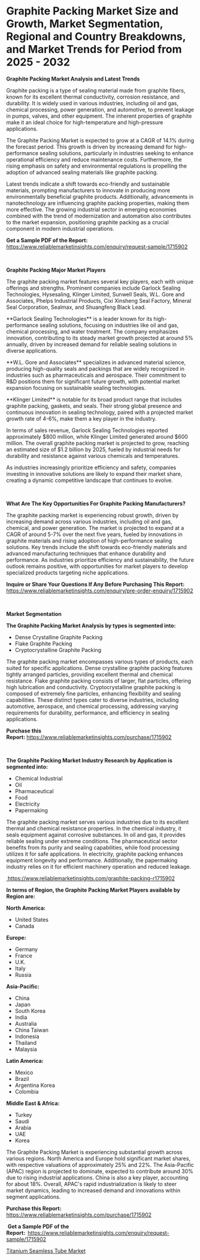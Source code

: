 <p><h1>Graphite Packing Market Size and Growth, Market Segmentation, Regional and Country Breakdowns, and Market Trends for Period from 2025 -  2032</h1></p><p><strong>Graphite Packing Market Analysis and Latest Trends</strong></p>
<p><p>Graphite packing is a type of sealing material made from graphite fibers, known for its excellent thermal conductivity, corrosion resistance, and durability. It is widely used in various industries, including oil and gas, chemical processing, power generation, and automotive, to prevent leakage in pumps, valves, and other equipment. The inherent properties of graphite make it an ideal choice for high-temperature and high-pressure applications.</p><p>The Graphite Packing Market is expected to grow at a CAGR of 14.1% during the forecast period. This growth is driven by increasing demand for high-performance sealing solutions, particularly in industries seeking to enhance operational efficiency and reduce maintenance costs. Furthermore, the rising emphasis on safety and environmental regulations is propelling the adoption of advanced sealing materials like graphite packing.</p><p>Latest trends indicate a shift towards eco-friendly and sustainable materials, prompting manufacturers to innovate in producing more environmentally beneficial graphite products. Additionally, advancements in nanotechnology are influencing graphite packing properties, making them more effective. The growing industrial sector in emerging economies combined with the trend of modernization and automation also contributes to the market expansion, positioning graphite packing as a crucial component in modern industrial operations.</p></p>
<p><strong>Get a Sample PDF of the Report:&nbsp;</strong> <a href="https://www.reliablemarketinsights.com/enquiry/request-sample/1715902?utm_campaign=3065&utm_medium=2&utm_source=Github&utm_content=ia&utm_term=28032025&utm_id=graphite-packing">https://www.reliablemarketinsights.com/enquiry/request-sample/1715902</a></p>
<p>&nbsp;</p>
<p><strong>Graphite Packing Major Market Players</strong></p>
<p><p>The graphite packing market features several key players, each with unique offerings and strengths. Prominent companies include Garlock Sealing Technologies, Hysesaling, Klinger Limited, Sunwell Seals, W.L. Gore and Associates, Phelps Industrial Products, Cixi Xinsheng Seal Factory, Mineral Seal Corporation, Sealmax, and Shuangfeng Black Lead.</p><p>**Garlock Sealing Technologies** is a leader known for its high-performance sealing solutions, focusing on industries like oil and gas, chemical processing, and water treatment. The company emphasizes innovation, contributing to its steady market growth projected at around 5% annually, driven by increased demand for reliable sealing solutions in diverse applications.</p><p>**W.L. Gore and Associates** specializes in advanced material science, producing high-quality seals and packings that are widely recognized in industries such as pharmaceuticals and aerospace. Their commitment to R&D positions them for significant future growth, with potential market expansion focusing on sustainable sealing technologies.</p><p>**Klinger Limited** is notable for its broad product range that includes graphite packing, gaskets, and seals. Their strong global presence and continuous innovation in sealing technology, paired with a projected market growth rate of 4-6%, make them a key player in the industry.</p><p>In terms of sales revenue, Garlock Sealing Technologies reported approximately $800 million, while Klinger Limited generated around $600 million. The overall graphite packing market is projected to grow, reaching an estimated size of $1.2 billion by 2025, fueled by industrial needs for durability and resistance against various chemicals and temperatures.</p><p>As industries increasingly prioritize efficiency and safety, companies investing in innovative solutions are likely to expand their market share, creating a dynamic competitive landscape that continues to evolve.</p></p>
<p>&nbsp;</p>
<p><strong>What Are The Key Opportunities For Graphite Packing Manufacturers?</strong></p>
<p><p>The graphite packing market is experiencing robust growth, driven by increasing demand across various industries, including oil and gas, chemical, and power generation. The market is projected to expand at a CAGR of around 5-7% over the next five years, fueled by innovations in graphite materials and rising adoption of high-performance sealing solutions. Key trends include the shift towards eco-friendly materials and advanced manufacturing techniques that enhance durability and performance. As industries prioritize efficiency and sustainability, the future outlook remains positive, with opportunities for market players to develop specialized products targeting niche applications.</p></p>
<p><strong>Inquire or Share Your Questions If Any Before Purchasing This Report:</strong> <a href="https://www.reliablemarketinsights.com/enquiry/pre-order-enquiry/1715902?utm_campaign=3065&utm_medium=2&utm_source=Github&utm_content=ia&utm_term=28032025&utm_id=graphite-packing">https://www.reliablemarketinsights.com/enquiry/pre-order-enquiry/1715902</a></p>
<p>&nbsp;</p>
<p><strong>Market Segmentation</strong></p>
<p><strong>The Graphite Packing Market Analysis by types is segmented into:</strong></p>
<p><ul><li>Dense Crystalline Graphite Packing</li><li>Flake Graphite Packing</li><li>Cryptocrystalline Graphite Packing</li></ul></p>
<p><p>The graphite packing market encompasses various types of products, each suited for specific applications. Dense crystalline graphite packing features tightly arranged particles, providing excellent thermal and chemical resistance. Flake graphite packing consists of larger, flat particles, offering high lubrication and conductivity. Cryptocrystalline graphite packing is composed of extremely fine particles, enhancing flexibility and sealing capabilities. These distinct types cater to diverse industries, including automotive, aerospace, and chemical processing, addressing varying requirements for durability, performance, and efficiency in sealing applications.</p></p>
<p><strong>Purchase this Report:&nbsp;</strong><a href="https://www.reliablemarketinsights.com/purchase/1715902?utm_campaign=3065&utm_medium=2&utm_source=Github&utm_content=ia&utm_term=28032025&utm_id=graphite-packing">https://www.reliablemarketinsights.com/purchase/1715902</a></p>
<p>&nbsp;</p>
<p><strong>The Graphite Packing Market Industry Research by Application is segmented into:</strong></p>
<p><ul><li>Chemical Industrial</li><li>Oil</li><li>Pharmaceutical</li><li>Food</li><li>Electricity</li><li>Papermaking</li></ul></p>
<p><p>The graphite packing market serves various industries due to its excellent thermal and chemical resistance properties. In the chemical industry, it seals equipment against corrosive substances. In oil and gas, it provides reliable sealing under extreme conditions. The pharmaceutical sector benefits from its purity and sealing capabilities, while food processing utilizes it for safe applications. In electricity, graphite packing enhances equipment longevity and performance. Additionally, the papermaking industry relies on it for efficient machinery operation and reduced leakage.</p></p>
<p><a href="https://www.reliablemarketinsights.com/graphite-packing-r1715902?utm_campaign=3065&utm_medium=2&utm_source=Github&utm_content=ia&utm_term=28032025&utm_id=graphite-packing">&nbsp;https://www.reliablemarketinsights.com/graphite-packing-r1715902</a></p>
<p><strong>In terms of Region, the Graphite Packing Market Players available by Region are:</strong></p>
<p>
    <p> <strong> North America: </strong>
        <ul>
            <li>United States</li>
            <li>Canada</li>
        </ul>
        </p> 
    <p> <strong> Europe: </strong>
        <ul>
            <li>Germany</li>
            <li>France</li>
            <li>U.K.</li>
            <li>Italy</li>
            <li>Russia</li>
        </ul>
        </p> 
    <p> <strong> Asia-Pacific: </strong>
        <ul>
            <li>China</li>
            <li>Japan</li>
            <li>South Korea</li>
            <li>India</li>
            <li>Australia</li>
            <li>China Taiwan</li>
            <li>Indonesia</li>
            <li>Thailand</li>
            <li>Malaysia</li>
        </ul>
        </p> 
    <p> <strong> Latin America: </strong>
        <ul>
            <li>Mexico</li>
            <li>Brazil</li>
            <li>Argentina Korea</li>
            <li>Colombia</li>
        </ul>
        </p> 
    <p> <strong> Middle East & Africa: </strong>
        <ul>
            <li>Turkey</li>
            <li>Saudi</li>
            <li>Arabia</li>
            <li>UAE</li>
            <li>Korea</li>
        </ul>
    </p>
    </p>
<p><p>The Graphite Packing Market is experiencing substantial growth across various regions. North America and Europe hold significant market shares, with respective valuations of approximately 25% and 22%. The Asia-Pacific (APAC) region is projected to dominate, expected to contribute around 30% due to rising industrial applications. China is also a key player, accounting for about 18%. Overall, APAC's rapid industrialization is likely to steer market dynamics, leading to increased demand and innovations within segment applications.</p></p>
<p><strong>Purchase this Report: </strong><a href="https://www.reliablemarketinsights.com/purchase/1715902?utm_campaign=3065&utm_medium=2&utm_source=Github&utm_content=ia&utm_term=28032025&utm_id=graphite-packing">https://www.reliablemarketinsights.com/purchase/1715902</a></p>
<p>&nbsp;<strong>Get a Sample PDF of the Report:&nbsp;&nbsp;</strong><a href="https://www.reliablemarketinsights.com/enquiry/request-sample/1715902?utm_campaign=3065&utm_medium=2&utm_source=Github&utm_content=ia&utm_term=28032025&utm_id=graphite-packing">https://www.reliablemarketinsights.com/enquiry/request-sample/1715902</a></p>
<p><strong></strong></p>
<p><p><a href="https://github.com/ravenecashe/Market-Research-Report-List-1/blob/main/titanium-seamless-tube-market.md?utm_campaign=3065&utm_medium=2&utm_source=Github&utm_content=ia&utm_term=28032025&utm_id=graphite-packing">Titanium Seamless Tube Market</a></p></p>